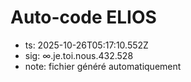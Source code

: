 # Auto-code ELIOS
- ts: 2025-10-26T05:17:10.552Z
- sig: ∞.je.toi.nous.432.528
- note: fichier généré automatiquement
